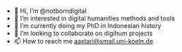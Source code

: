 - 👋 Hi, I’m @notborndigital
- 👀 I’m interested in digital humanities methods and tools
- 🌱 I’m currently doing my PhD in Indonesian history
- 💞️ I’m looking to collaborate on digihum projects 
- 📫 How to reach me aastari@smail.uni-koeln.de

<!---
notborndigital/notborndigital is a ✨ special ✨ repository because its `README.md` (this file) appears on your GitHub profile.
You can click the Preview link to take a look at your changes.
--->
